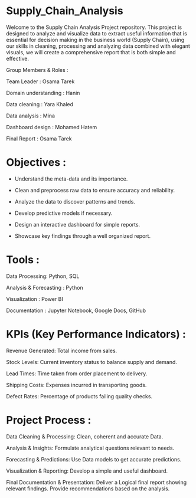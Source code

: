 # Supply_Chain_Analysis
Welcome to the Supply Chain Analysis Project repository. This project is designed to analyze and visualize data to extract useful information that is essential for decision making in the business world (Supply Chain), using our skills in cleaning, processing and analyzing data combined with elegant visuals, we will create a comprehensive report that is both simple and effective.

Group Members & Roles :

Team Leader : Osama Tarek

Domain understanding : Hanin

Data cleaning : Yara Khaled

Data analysis : Mina 

Dashboard design : Mohamed Hatem

Final Report : Osama Tarek

# Objectives :

- Understand the meta-data and its importance.
  
- Clean and preprocess raw data to ensure accuracy and reliability.

- Analyze the data to discover patterns and trends.

- Develop predictive models if necessary.

- Design an interactive dashboard for simple reports.

- Showcase key findings through a well organized report.

# Tools :
Data Processing: Python, SQL

Analysis & Forecasting : Python

Visualization : Power BI

Documentation : Jupyter Notebook, Google Docs, GitHub

# KPIs (Key Performance Indicators) :
Revenue Generated: Total income from sales.

Stock Levels: Current inventory status to balance supply and demand.

Lead Times: Time taken from order placement to delivery.

Shipping Costs: Expenses incurred in transporting goods.

Defect Rates: Percentage of products failing quality checks.

# Project Process :
Data Cleaning & Processing:
Clean, coherent and accurate Data.

Analysis & Insights:
Formulate analytical questions relevant to needs.

Forecasting & Predictions:
Use Data models to get accurate predictions.

Visualization & Reporting:
Develop a simple and useful dashboard.

Final Documentation & Presentation:
Deliver a Logical final report showing relevant findings.
Provide recommendations based on the analysis.
